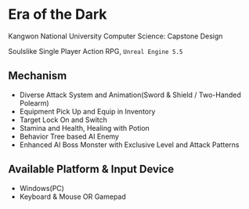 # Era of the Dark
Kangwon National University Computer Science: Capstone Design

Soulslike Single Player Action RPG, `Unreal Engine 5.5`

## Mechanism
- Diverse Attack System and Animation(Sword & Shield / Two-Handed Polearm)
- Equipment Pick Up and Equip in Inventory
- Target Lock On and Switch
- Stamina and Health, Healing with Potion
- Behavior Tree based AI Enemy
- Enhanced AI Boss Monster with Exclusive Level and Attack Patterns

## Available Platform & Input Device
- Windows(PC)
- Keyboard & Mouse OR Gamepad
